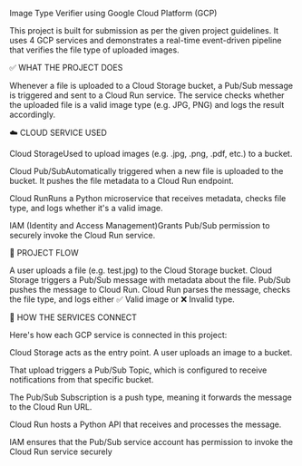 Image Type Verifier using Google Cloud Platform (GCP)

This project is built for submission as per the given project guidelines. It uses 4 GCP services and demonstrates a real-time event-driven pipeline that verifies the file type of uploaded images.

✅ WHAT THE PROJECT DOES

Whenever a file is uploaded to a Cloud Storage bucket, a Pub/Sub message is triggered and sent to a Cloud Run service. The service checks whether the uploaded file is a valid image type (e.g. JPG, PNG) and logs the result accordingly.

☁️ CLOUD SERVICE USED

Cloud StorageUsed to upload images (e.g. .jpg, .png, .pdf, etc.) to a bucket.

Cloud Pub/SubAutomatically triggered when a new file is uploaded to the bucket. It pushes the file metadata to a Cloud Run endpoint.

Cloud RunRuns a Python microservice that receives metadata, checks file type, and logs whether it's a valid image.

IAM (Identity and Access Management)Grants Pub/Sub permission to securely invoke the Cloud Run service.

🔁 PROJECT FLOW

A user uploads a file (e.g. test.jpg) to the Cloud Storage bucket.
Cloud Storage triggers a Pub/Sub message with metadata about the file.
Pub/Sub pushes the message to Cloud Run.
Cloud Run parses the message, checks the file type, and logs either ✅ Valid image or ❌ Invalid type.

🔗 HOW THE SERVICES CONNECT

Here's how each GCP service is connected in this project:

Cloud Storage acts as the entry point. A user uploads an image to a bucket.

That upload triggers a Pub/Sub Topic, which is configured to receive notifications from that specific bucket.

The Pub/Sub Subscription is a push type, meaning it forwards the message to the Cloud Run URL.

Cloud Run hosts a Python API that receives and processes the message.

IAM ensures that the Pub/Sub service account has permission to invoke the Cloud Run service securely



